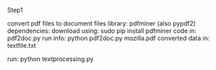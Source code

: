 Step1

convert pdf files to document files 
library: pdfminer (also pypdf2)
dependencies: download using: sudo pip install pdfminer
code in: pdf2doc.py
run info: python pdf2doc.py mozilla.pdf
converted data in: textfile.txt


run: python textprocessing.py
